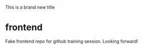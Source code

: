 This is a brand new title
# frontend
Fake frontend repo for github training session. Looking forward!
